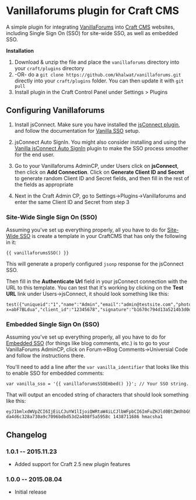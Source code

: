 # Vanillaforums plugin for Craft CMS

A simple plugin for integrating [VanillaForums](http://vanillaforums.org/) into [Craft CMS](http://buildwithcraft.com) websites, including Single Sign On (SSO) for site-wide SSO, as well as embedded SSO.

**Installation**

1. Download & unzip the file and place the `vanillaforums` directory into your `craft/plugins` directory
2.  -OR- do a `git clone https://github.com/khalwat/vanillaforums.git` directly into your `craft/plugins` folder.  You can then update it with `git pull`
3. Install plugin in the Craft Control Panel under Settings > Plugins

## Configuring Vanillaforums

1. Install jsConnect.  Make sure you have installed the [jsConnect plugin](http://vanillaforums.org/addon/jsconnect-plugin), and follow the documentation for [Vanilla SSO](http://docs.vanillaforums.com/features/sso/) setup.

2. jsConnect Auto SignIn.  You might also consider installing and using the [Vanilla jsConnect Auto SignIn](http://vanillaforums.org/addon/jsconnectautosignin-plugin) plugin to make the SSO process smoother for the end user. 

3. Go to your Vanillaforums AdminCP, under Users click on **jsConnect**, then click on **Add Connection**.  Click on **Generate Client ID and Secret** to generate random Client ID and Secret fields, and then fill in the rest of the fields as appropriate

4. Next in the Craft Admin CP, go to Settings->Plugins->Vanillaforums and enter the same Client ID and Secret from step 3

### Site-Wide Single Sign On (SSO)

Assuming you've set up everything properly, all you have to do for [Site-Wide SSO](https://blog.vanillaforums.com/jsconnect-technical-documentation/) is create a template in your CraftCMS that has only the following in it:

	{{ vanillaforumsSSO() }}

This will generate a properly configured `jsonp` response for the jsConnect SSO.

Then fill in the **Authenticate Url** field in your jsConnect connection with the URL to this template.  You can test that it's working by clicking on the **Test URL** link under Users->jsConnect, it should look something like this:

    test({"uniqueid":"1","name":"Admin","email":"admin@testsite.com","photourl":"http:\/\/testsite.com\/cpresources\/userphotos\/admin\/100\/profilepic.jpg?x=abF7BLdua","client_id":"12345678","signature":"b1670c794d13a5214b3d0ddd3d9a2293"})


### Embedded Single Sign On (SSO)

Assuming you've set up everything properly, all you have to do for [Embedded SSO](https://blog.vanillaforums.com/jsconnect-technical-documentation-for-embedded-sso/) (for things like blog comments, etc.) is to go to your VanillaForums AdminCP, click on Forum->Blog Comments->Universial Code and follow the instructions there.

You'll need to add a line after the `var vanilla_identifier` that looks like this to enable SSO for embedded comments:

    var vanilla_sso = '{{ vanillaforumsSSOEmbed() }}'; // Your SSO string.

That will output an encoded string of characters that should look something like this:

    eyJ1bmlxdWVpZCI6IjEiLCJuYW1lIjoiQWRtaW4iLCJlbWFpbCI6ImFuZHJld0BtZWdhbG9tYW5pYWMuY29tIiwicGhvdG91cmwiOiJodHRwOlwvXC9UYXN0eVN0YWtlcy5jb21cL2NwcmVzb3VyY2VzXC91c2VycGhvdG9zXC9hbmRyZXdAbWVnYWxvbWFuaWFjLmNvbVwvMTAwXC9mcmFua19sZy5qcGc/eD1LTVFrMWl0aDciLCJjbGllbnRfaWQiOiIxODY0MjUyMjMwIn0= da4d6c328a730a9c7096bdbd53d2a408f5a5958c 1438711686 hmacsha1


## Changelog

### 1.0.1 -- 2015.11.23

* Added support for Craft 2.5 new plugin features

### 1.0.0 -- 2015.08.04

* Initial release
